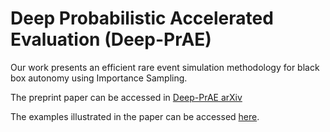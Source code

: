 # Deep Probabilistic Accelerated Evaluation (Deep-PrAE)
Our work presents an efficient rare event simulation methodology for black box autonomy using Importance Sampling.

The preprint paper can be accessed in [Deep-PrAE arXiv](https://arxiv.org/abs/2006.15722)

The examples illustrated in the paper can be accessed [here](https://github.com/safeai-lab/D-PrAE/blob/master/code/examples_and_models/).
